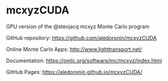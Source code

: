 # mcxyzCUDA
GPU version of the @stevjacq mcxyz Monte Carlo program

GitHub repository: https://github.com/aledoronin/mcxyzCUDA

Online Monte Carlo Apps: http://www.lighttransport.net/

Documentation: https://omlc.org/software/mc/mcxyz/index.html

GitHub Pages: https://aledoronin.github.io/mcxyzCUDA/
